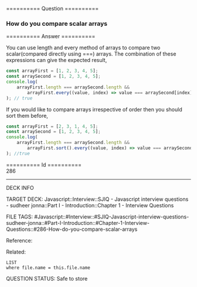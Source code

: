 ========== Question ==========  

### How do you compare scalar arrays  

========== Answer ==========  

You can use length and every method of arrays to compare two scalar(compared directly using ===) arrays. The combination of these expressions can give the expected result,

```javascript
const arrayFirst = [1, 2, 3, 4, 5];
const arraySecond = [1, 2, 3, 4, 5];
console.log(
    arrayFirst.length === arraySecond.length &&
        arrayFirst.every((value, index) => value === arraySecond[index]),
); // true
```

If you would like to compare arrays irrespective of order then you should sort them before,

```javascript
const arrayFirst = [2, 3, 1, 4, 5];
const arraySecond = [1, 2, 3, 4, 5];
console.log(
    arrayFirst.length === arraySecond.length &&
        arrayFirst.sort().every((value, index) => value === arraySecond[index]),
); //true
```

========== Id ==========  
286

---

DECK INFO

TARGET DECK: Javascript::Interview::SJIQ - Javascript interview questions - sudheer jonna::Part I - Introduction::Chapter 1 - Interview Questions

FILE TAGS: #Javascript::#Interview::#SJIQ-Javascript-interview-questions-sudheer-jonna::#Part-I-Introduction::#Chapter-1-Interview-Questions::#286-How-do-you-compare-scalar-arrays

Reference:

Related:

```dataview
LIST
where file.name = this.file.name
```

QUESTION STATUS: Safe to store
